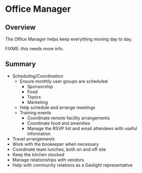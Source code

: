 # Office Manager

## Overview

The Office Manager helps keep everything moving day to day.

FIXME: this needs more info.

## Summary

* Scheduling/Coordination
  * Ensure monthly user groups are scheduled
    * Sponsorship
    * Food
    * Topics
    * Marketing
  * Help schedule and arrange meetings
  * Training events
    * Coordinate remote facility arrangements
    * Coordinate food and amenities
    * Manage the RSVP list and email attendees with useful information
* Travel arrangements
* Work with the bookeeper when necessary
* Coordinate team lunches, both on and off site
* Keep the kitchen stocked
* Manage relationships with vendors
* Help with community relations as a Gaslight representative

